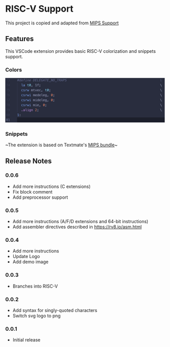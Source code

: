# RISC-V Support

This project is copied and adapted from [MIPS Support](https://github.com/kdarkhan/vscode-mips-support)

## Features
This VSCode extension provides basic RISC-V colorization and snippets support.

### Colors

![colors](images/vscode-riscv-colors.png)

### Snippets

~The extension is based on Textmate's [MIPS bundle](https://github.com/textmate/mips.tmbundle)~

## Release Notes

### 0.0.6

* Add more instructions (C extensions)
* Fix block comment
* Add preprocessor support

### 0.0.5

* Add more instructions (A/F/D extensions and 64-bit instructions)
* Add assembler directives described in https://rv8.io/asm.html

### 0.0.4

* Add more instructions
* Update Logo
* Add demo image

### 0.0.3

* Branches into RISC-V

### 0.0.2

* Add syntax for singly-quoted characters
* Switch svg logo to png

### 0.0.1

* Initial release
